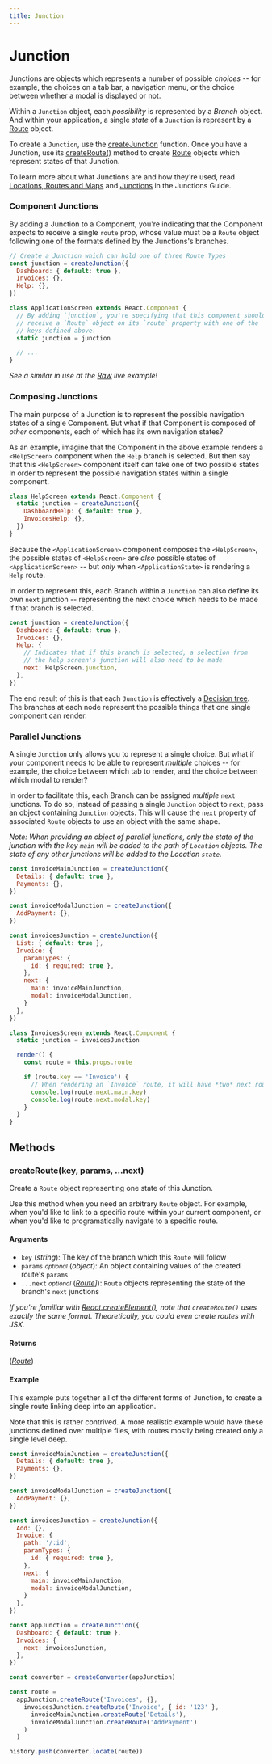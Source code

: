 ```yaml
---
title: Junction
---
```


# Junction

Junctions are objects which represents a number of possible *choices* -- for example, the choices on a tab bar, a navigation menu, or the choice between whether a modal is displayed or not.

Within a `Junction` object, each *possibility* is represented by a *Branch* object. And within your application, a single *state* of a `Junction` is represent by a [Route](Route.md) object.

To create a `Junction`, use the [createJunction](createJunction.md) function. Once you have a Junction, use its [createRoute()](#createroutekey-params-next) method to create [Route](Route.md) objects which represent states of that Junction.

To learn more about what Junctions are and how they're used, read [Locations, Routes and Maps](../../guide/introduction/locations-routes-and-maps.md) and [Junctions](../../guide/basics/junctions.md) in the Junctions Guide.

### Component Junctions

By adding a Junction to a Component, you're indicating that the Component expects to receive a single `route` prop, whose value must be a `Route` object following one of the formats defined by the Junctions's branches.

```js
// Create a Junction which can hold one of three Route Types
const junction = createJunction({
  Dashboard: { default: true },
  Invoices: {},
  Help: {},
})

class ApplicationScreen extends React.Component {
  // By adding `junction`, you're specifying that this component should
  // receive a `Route` object on its `route` property with one of the
  // keys defined above.
  static junction = junction

  // ...
}
```

*See a similar in use at the [Raw](/examples/Raw.js) live example!*

### Composing Junctions

The main purpose of a Junction is to represent the possible navigation states of a single Component. But what if that Component is composed of *other* components, each of which has its own navigation states?

As an example, imagine that the Component in the above example renders a `<HelpScreen>` component when the `Help` branch is selected. But then say that this `<HelpScreen>` component itself can take one of two possible states
In order to represent the possible navigation states within a single component.

```js
class HelpScreen extends React.Component {
  static junction = createJunction({
    DashboardHelp: { default: true },
    InvoicesHelp: {},
  })
}
```

Because the `<ApplicationScreen>` component composes the `<HelpScreen>`, the possible states of `<HelpScreen>` are *also* possible states of `<ApplicationScreen>` -- but *only* when `<ApplicationState>` is rendering a `Help` route.

In order to represent this, each Branch within a `Junction` can also define its own `next` junction -- representing the next choice which needs to be made if that branch is selected.

```js
const junction = createJunction({
  Dashboard: { default: true },
  Invoices: {},
  Help: {
    // Indicates that if this branch is selected, a selection from
    // the help screen's junction will also need to be made
    next: HelpScreen.junction,
  },
})
```

The end result of this is that each `Junction` is effectively a [Decision tree](https://en.wikipedia.org/wiki/Decision_tree). The branches at each node represent the possible things that one single component can render.

### Parallel Junctions

A single `Junction` only allows you to represent a single choice. But what if your component needs to be able to represent *multiple* choices -- for example, the choice between which tab to render, and the choice between which modal to render?

In order to facilitate this, each Branch can be assigned *multiple* `next` junctions. To do so, instead of passing a single `Junction` object to `next`, pass an object containing `Junction` objects. This will cause the `next` property of associated `Route` objects to use an object with the same shape.

*Note: When providing an object of parallel junctions, only the state of the junction with the key `main` will be added to the path of `Location` objects. The state of any other junctions will be added to the Location `state`.*

```js
const invoiceMainJunction = createJunction({
  Details: { default: true },
  Payments: {},
})

const invoiceModalJunction = createJunction({
  AddPayment: {},
})

const invoicesJunction = createJunction({
  List: { default: true },
  Invoice: {
    paramTypes: {
      id: { required: true },
    },
    next: {
      main: invoiceMainJunction,
      modal: invoiceModalJunction,
    }
  },
})

class InvoicesScreen extends React.Component {
  static junction = invoicesJunction

  render() {
    const route = this.props.route

    if (route.key == 'Invoice') {
      // When rendering an `Invoice` route, it will have *two* next routes.
      console.log(route.next.main.key)
      console.log(route.next.modal.key)
    }
  }
}
```

## Methods

### createRoute(key, params, ...next)

Create a `Route` object representing one state of this Junction.

Use this method when you need an arbitrary `Route` object. For example, when you'd like to link to a specific route within your current component, or when you'd like to programatically navigate to a specific route.

#### Arguments

* `key` (*string*): The key of the branch which this `Route` will follow
* `params` *<small>optional</small>* (*object*): An object containing values of the created route's `params`
* `...next` *<small>optional</small>* (*[Route](Route.md)]*): `Route` objects representing the state of the branch's `next` junctions

*If you're familiar with [React.createElement()](https://facebook.github.io/react/docs/react-api.html#createelement), note that `createRoute()` uses exactly the same format. Theoretically, you could even create routes with JSX.*

#### Returns

(*[Route](Route.md)*)

#### Example

This example puts together all of the different forms of Junction, to create a single route linking deep into an application.

Note that this is rather contrived. A more realistic example would have these junctions defined over multiple files, with routes mostly being created only a single level deep.

```jsx
const invoiceMainJunction = createJunction({
  Details: { default: true },
  Payments: {},
})

const invoiceModalJunction = createJunction({
  AddPayment: {},
})

const invoicesJunction = createJunction({
  Add: {},
  Invoice: {
    path: '/:id',
    paramTypes: {
      id: { required: true },
    },
    next: {
      main: invoiceMainJunction,
      modal: invoiceModalJunction,
    }
  },
})

const appJunction = createJunction({
  Dashboard: { default: true },
  Invoices: {
    next: invoicesJunction,
  },
})

const converter = createConverter(appJunction)

const route =
  appJunction.createRoute('Invoices', {},
    invoicesJunction.createRoute('Invoice', { id: '123' },
      invoiceMainJunction.createRoute('Details'),
      invoiceModalJunction.createRoute('AddPayment')
    )
  )

history.push(converter.locate(route))
```
